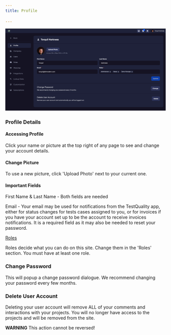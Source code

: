 ```yaml
---
title: Profile

---
```

![img_9.png](admin_img/img_9.png)


### Profile Details

#### Accessing Profile

Click your name or picture at the top right of any page to see and change your account details.

#### Change Picture

To use a new picture, click 'Upload Photo' next to your current one.

#### Important Fields

First Name & Last Name - Both fields are needed

Email - Your email may be used for notifications from the TestQuality app, either for status changes for tests cases assigned to you, or for invoices if you have your account set up to be the account to receive invoices notifications. It is a required field as it may also be needed to reset your password. 

[Roles](roles)

Roles decide what you can do on this site. Change them in the 'Roles' section. You must have at least one role.


### Change Password
This will popup a change password dialogue. We recommend changing your password every few months.

### Delete User Account
Deleting your user account will remove ALL of your comments and interactions with your projects. You will no longer have access to the projects and will be removed from the site. 

**WARNING** This action cannot be reversed!
